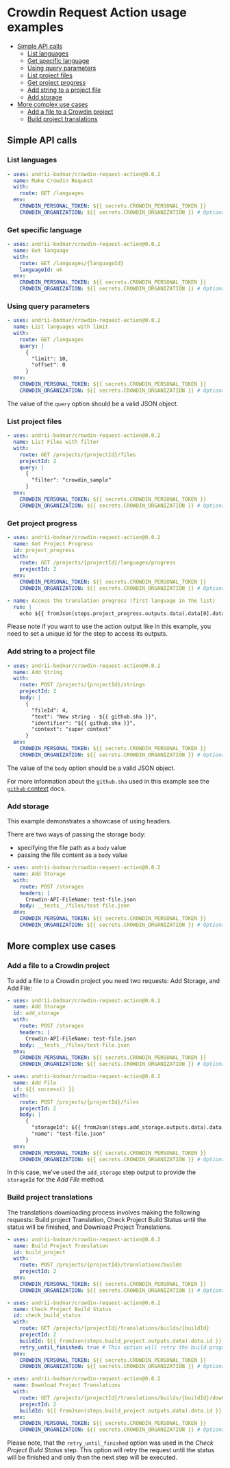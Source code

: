 # Crowdin Request Action usage examples

- [Simple API calls](#simple-api-calls)
  - [List languages](#list-languages)
  - [Get specific language](#get-specific-language)
  - [Using query parameters](#using-query-parameters)
  - [List project files](#list-project-files)
  - [Get project progress](#get-project-progress)
  - [Add string to a project file](#add-string-to-a-project-file)
  - [Add storage](#add-storage)
- [More complex use cases](#more-complex-use-cases)
  - [Add a file to a Crowdin project](#add-a-file-to-a-crowdin-project)
  - [Build project translations](#build-project-translations)

## Simple API calls

### List languages

```yaml
- uses: andrii-bodnar/crowdin-request-action@0.0.2
  name: Make Crowdin Request
  with:
    route: GET /languages
  env:
    CROWDIN_PERSONAL_TOKEN: ${{ secrets.CROWDIN_PERSONAL_TOKEN }}
    CROWDIN_ORGANIZATION: ${{ secrets.CROWDIN_ORGANIZATION }} # Optional
```

### Get specific language

```yaml
- uses: andrii-bodnar/crowdin-request-action@0.0.2
  name: Get language
  with:
    route: GET /languages/{languageId}
    languageId: uk
  env:
    CROWDIN_PERSONAL_TOKEN: ${{ secrets.CROWDIN_PERSONAL_TOKEN }}
    CROWDIN_ORGANIZATION: ${{ secrets.CROWDIN_ORGANIZATION }} # Optional
```

### Using query parameters

```yaml
- uses: andrii-bodnar/crowdin-request-action@0.0.2
  name: List languages with limit
  with:
    route: GET /languages
    query: |
      {
        "limit": 10,
        "offset": 0
      }
  env:
    CROWDIN_PERSONAL_TOKEN: ${{ secrets.CROWDIN_PERSONAL_TOKEN }}
    CROWDIN_ORGANIZATION: ${{ secrets.CROWDIN_ORGANIZATION }} # Optional
```

The value of the `query` option should be a valid JSON object.

### List project files

```yaml
- uses: andrii-bodnar/crowdin-request-action@0.0.2
  name: List Files with filter
  with:
    route: GET /projects/{projectId}/files
    projectId: 2
    query: |
      {
        "filter": "crowdin_sample"
      }
  env:
    CROWDIN_PERSONAL_TOKEN: ${{ secrets.CROWDIN_PERSONAL_TOKEN }}
    CROWDIN_ORGANIZATION: ${{ secrets.CROWDIN_ORGANIZATION }} # Optional
```

### Get project progress

```yaml
- uses: andrii-bodnar/crowdin-request-action@0.0.2
  name: Get Project Progress
  id: project_progress
  with:
    route: GET /projects/{projectId}/languages/progress
    projectId: 2
  env:
    CROWDIN_PERSONAL_TOKEN: ${{ secrets.CROWDIN_PERSONAL_TOKEN }}
    CROWDIN_ORGANIZATION: ${{ secrets.CROWDIN_ORGANIZATION }} # Optional

- name: Access the translation progress (first language in the list)
  run: |
    echo ${{ fromJson(steps.project_progress.outputs.data).data[0].data.translationProgress }}
```

Please note if you want to use the action output like in this example, you need to set a unique id for the step to access its outputs.

### Add string to a project file

```yaml
- uses: andrii-bodnar/crowdin-request-action@0.0.2
  name: Add String
  with:
    route: POST /projects/{projectId}/strings
    projectId: 2
    body: |
      {
        "fileId": 4,
        "text": "New string - ${{ github.sha }}",
        "identifier": "${{ github.sha }}",
        "context": "super context"
      }
  env:
    CROWDIN_PERSONAL_TOKEN: ${{ secrets.CROWDIN_PERSONAL_TOKEN }}
    CROWDIN_ORGANIZATION: ${{ secrets.CROWDIN_ORGANIZATION }} # Optional
```

The value of the `body` option should be a valid JSON object.

For more information about the `github.sha` used in this example see the [`github` context](https://docs.github.com/en/actions/learn-github-actions/contexts#github-context) docs.

### Add storage

This example demonstrates a showcase of using headers.

There are two ways of passing the storage body:

- specifying the file path as a `body` value
- passing the file content as a `body` value

```yaml
- uses: andrii-bodnar/crowdin-request-action@0.0.2
  name: Add Storage
  with:
    route: POST /storages
    headers: |
      Crowdin-API-FileName: test-file.json
    body: __tests__/files/test-file.json
  env:
    CROWDIN_PERSONAL_TOKEN: ${{ secrets.CROWDIN_PERSONAL_TOKEN }}
    CROWDIN_ORGANIZATION: ${{ secrets.CROWDIN_ORGANIZATION }} # Optional
```

## More complex use cases

### Add a file to a Crowdin project

To add a file to a Crowdin project you need two requests: Add Storage, and Add File:

```yaml
- uses: andrii-bodnar/crowdin-request-action@0.0.2
  name: Add Storage
  id: add_storage
  with:
    route: POST /storages
    headers: |
      Crowdin-API-FileName: test-file.json
    body: __tests__/files/test-file.json
  env:
    CROWDIN_PERSONAL_TOKEN: ${{ secrets.CROWDIN_PERSONAL_TOKEN }}
    CROWDIN_ORGANIZATION: ${{ secrets.CROWDIN_ORGANIZATION }} # Optional

- uses: andrii-bodnar/crowdin-request-action@0.0.2
  name: Add File
  if: ${{ success() }}
  with:
    route: POST /projects/{projectId}/files
    projectId: 2
    body: |
      {
        "storageId": ${{ fromJson(steps.add_storage.outputs.data).data.id }},
        "name": "test-file.json"
      }
  env:
    CROWDIN_PERSONAL_TOKEN: ${{ secrets.CROWDIN_PERSONAL_TOKEN }}
    CROWDIN_ORGANIZATION: ${{ secrets.CROWDIN_ORGANIZATION }} # Optional
```

In this case, we've used the `add_storage` step output to provide the `storageId` for the _Add File_ method.

### Build project translations

The translations downloading process involves making the following requests: Build project Translation, Check Project Build Status until the status will be finished, and Download Project Translations.

```yaml
- uses: andrii-bodnar/crowdin-request-action@0.0.2
  name: Build Project Translation
  id: build_project
  with:
    route: POST /projects/{projectId}/translations/builds
    projectId: 2
  env:
    CROWDIN_PERSONAL_TOKEN: ${{ secrets.CROWDIN_PERSONAL_TOKEN }}
    CROWDIN_ORGANIZATION: ${{ secrets.CROWDIN_ORGANIZATION }} # Optional

- uses: andrii-bodnar/crowdin-request-action@0.0.2
  name: Check Project Build Status
  id: check_build_status
  with:
    route: GET /projects/{projectId}/translations/builds/{buildId}
    projectId: 2
    buildId: ${{ fromJson(steps.build_project.outputs.data).data.id }}
    retry_until_finished: true # This option will retry the build progress checking until finished
  env:
    CROWDIN_PERSONAL_TOKEN: ${{ secrets.CROWDIN_PERSONAL_TOKEN }}
    CROWDIN_ORGANIZATION: ${{ secrets.CROWDIN_ORGANIZATION }} # Optional

- uses: andrii-bodnar/crowdin-request-action@0.0.2
  name: Download Project Translations
  with:
    route: GET /projects/{projectId}/translations/builds/{buildId}/download
    projectId: 2
    buildId: ${{ fromJson(steps.build_project.outputs.data).data.id }}
  env:
    CROWDIN_PERSONAL_TOKEN: ${{ secrets.CROWDIN_PERSONAL_TOKEN }}
    CROWDIN_ORGANIZATION: ${{ secrets.CROWDIN_ORGANIZATION }} # Optional
```

Please note, that the `retry_until_finished` option was used in the _Check Project Build Status_ step. This option will retry the request until the status will be finished and only then the next step will be executed.
